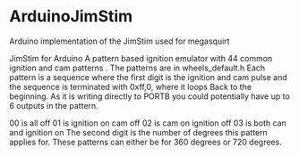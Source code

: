 # ArduinoJimStim
Arduino implementation of the JimStim used for megasquirt

JimStim for Arduino
A pattern based ignition emulator with 44 common ignition and cam patterns . The patterns are in wheels_default.h 
Each pattern is a sequence where the first digit is the ignition and cam pulse and the sequence is terminated with 0xff,0, where it loops Back to the beginning.
As it is writing directly to PORTB you could potentially have up to 6 outputs in the pattern.

00 is all off
01 is ignition on cam off
02 is cam on ignition off
03 is both can and ignition on
The second digit is the number of degrees this pattern applies for. 
These patterns can either be for 360 degrees or 720 degrees.
